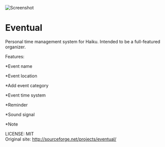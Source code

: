 ![Screenshot](https://github.com/EppMouse/Eventual/raw/master/screen.PNG)

Eventual
=================
Personal time management system for Haiku. Intended to be a full-featured organizer.

Features:

*Event name

*Event location

*Add event category

*Event time system

*Reminder

*Sound signal

*Note

LICENSE: MIT  
Original site: http://sourceforge.net/projects/eventual/
